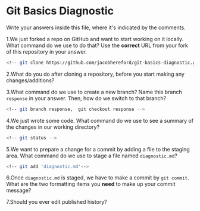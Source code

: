 # Git Basics Diagnostic

Write your answers inside this file, where it's indicated by the comments.

1.We just forked a repo on GitHub and want to start working on it locally.
What command do we use to do that? Use the **correct** URL from your fork of
this repository in your answer.

```sh
<!-- git clone https://github.com/jacobhereford/git-basics-diagnostic.git -->
```

2.What do you do after cloning a repository, before you start making any
changes/additions?

<!-- Create a new branch to work on.-->

3.What command do we use to create a new branch? Name this branch `response`
    in your answer. Then, how do we switch to that branch?

```sh
<!-- git branch response,  git checkout response -->
```

4.We just wrote some code. What command do we use to see a summary of the
    changes in our working directory?

```sh
<!-- git status -->
```

5.We want to prepare a change for a commit by adding a file to the staging
    area. What command do we use to stage a file named `diagnostic.md`?

```sh
<!-- git add 'diagnostic.md'-->
```

6.Once `diagnostic.md` is staged, we have to make a commit by `git commit`.
What are the two formatting items you **need** to make up your commit message?

<!-- A short title of what you and a description of what changes were made.
For example, The ending of a Story, This is the final chapter of said charater
in the story and how it ends. -->

7.Should you ever edit published history?

<!-- No -->
